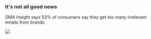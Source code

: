 ### It's not all good news

DMA Insight says 53% of consumers say they get too many irrelevant emails from brands.

![](https://optinmonster.com/wp-content/uploads/2018/05/DMA-Insight-irrelevant-emails-1.png)
